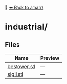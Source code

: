 📁 [⬅ Back to amarr/](../README.md)

# industrial/

## Files

| Name | Preview |
|------|---------|
| [bestower.stl](./bestower.stl) | — |
| [sigil.stl](./sigil.stl) | — |